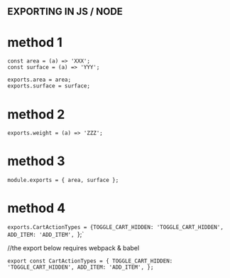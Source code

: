 ## EXPORTING IN JS / NODE

# method 1

```
const area = (a) => 'XXX';
const surface = (a) => 'YYY';

exports.area = area;
exports.surface = surface;
```

# method 2

`exports.weight = (a) => 'ZZZ';`

# method 3

`module.exports = { area, surface };`

# method 4

`exports.CartActionTypes = {TOGGLE_CART_HIDDEN: 'TOGGLE_CART_HIDDEN', ADD_ITEM: 'ADD_ITEM', `};`

//the export below requires webpack & babel

`export const CartActionTypes = { TOGGLE_CART_HIDDEN: 'TOGGLE_CART_HIDDEN', ADD_ITEM: 'ADD_ITEM', };`
